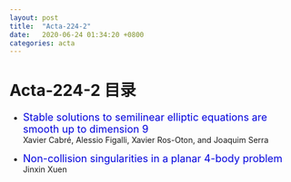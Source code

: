 ```yaml
---
layout: post
title:  "Acta-224-2"
date:   2020-06-24 01:34:20 +0800
categories: acta
---
```


# Acta-224-2 目录

- <font color="#0000dd" size="4">Stable solutions to semilinear elliptic equations are smooth up to dimension 9</font>    
Xavier Cabré, Alessio Figalli, Xavier Ros-Oton, and Joaquim Serra

- <font color="#0000dd" size="4">Non-collision singularities in a planar 4-body problem</font>    
 Jinxin Xuen

